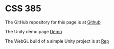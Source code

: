 # CSS 385
The GitHub repository for this page is at [Github](https://github.com/bfutino/bfutino.github.io)

The Unity demo page [Demo](https://bfutino.github.io/Unity/tree/main/docs/WebGL)

The WebGL build of a simple Unity project is at [Rep](https://github.com/bfutino/Unity/tree/main/docs/WebGL)
